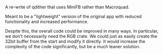 A re-write of qdither that uses MiniFB rather than Macroquad.

Meant to be a "lightweight" version of the original app with reduced functionality and increased performance.

Despite this, the overall code could be improved in many ways. In particular, we don't necessarily need the RGB crate. We could just as easily create the 32bit buffer from the start and modify it directly. It would increase the complexity of the code significantly, but be a much leaner solution.
